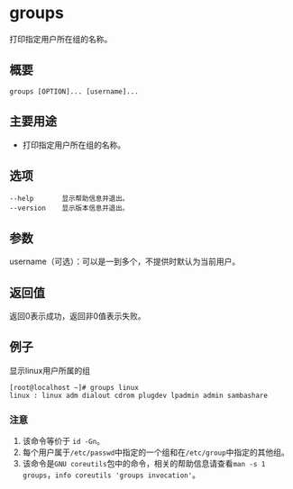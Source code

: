 groups
===

打印指定用户所在组的名称。

## 概要

```shell
groups [OPTION]... [username]...
```

## 主要用途

- 打印指定用户所在组的名称。

## 选项

```shell
--help       显示帮助信息并退出。
--version    显示版本信息并退出。
```

## 参数

username（可选）：可以是一到多个，不提供时默认为当前用户。

## 返回值

返回0表示成功，返回非0值表示失败。

## 例子

显示linux用户所属的组

```shell
[root@localhost ~]# groups linux
linux : linux adm dialout cdrom plugdev lpadmin admin sambashare
```

### 注意

1. 该命令等价于 `id -Gn`。
2. 每个用户属于`/etc/passwd`中指定的一个组和在`/etc/group`中指定的其他组。
3. 该命令是`GNU coreutils`包中的命令，相关的帮助信息请查看`man -s 1 groups`，`info coreutils 'groups invocation'`。



